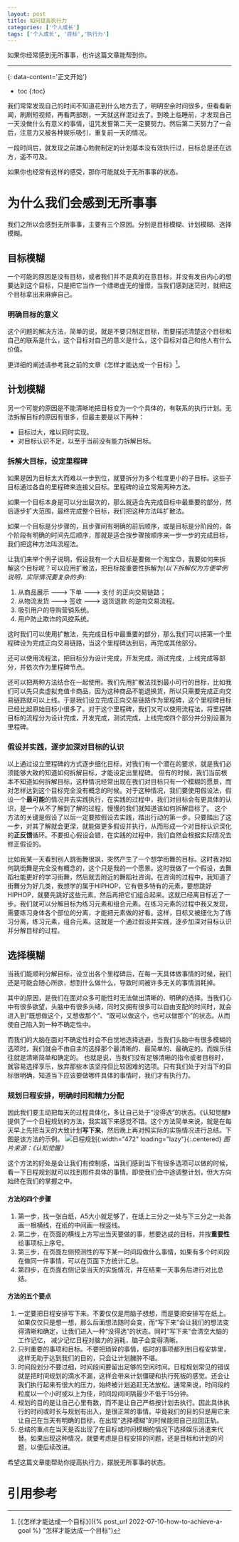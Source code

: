 ```yaml
---
layout: post
title: 如何提高执行力
categories: ['个人成长']
tags: ['个人成长', '目标','执行力']
---
```

如果你经常感到无所事事，也许这篇文章能帮到你。
<!--more-->

***
{: data-content='正文开始'}

* toc 
{:toc}

我们常常发现自己的时间不知道花到什么地方去了，明明空余时间很多，但看看新闻，刷刷短视频，再看两部剧，一天就这样混过去了。到晚上临睡前，才发现自己一天没做什么有意义的事情，诅咒发誓第二天一定要努力。然后第二天努力了一会后，注意力又被各种娱乐吸引，重复前一天的情况。

一段时间后，就发现之前雄心勃勃制定的计划基本没有效执行过，目标总是还在远方，遥不可及。

如果你也经常有这样的感受，那你可能就处于无所事事的状态。

# 为什么我们会感到无所事事
我们之所以会感到无所事事，主要有三个原因。分别是目标模糊、计划模糊、选择模糊。

## 目标模糊
一个可能的原因是没有目标，或者我们并不是真的在意目标，并没有发自内心的想要达到这个目标，只是把它当作一个缥缈虚无的憧憬，当我们感到迷茫时，就把这个目标拿出来麻痹自己。

### 明确目标的意义
这个问题的解决方法，简单的说，就是不要只制定目标，而要描述清楚这个目标和自己的联系是什么，这个目标对自己的意义是什么，这个目标对自己和他人有什么价值。

更详细的阐述请参考我之前的文章《怎样才能达成一个目标》[^how-to-achieve-a-goal]。

## 计划模糊
另一个可能的原因是不能清晰地把目标变为一个个具体的，有联系的执行计划。无法拆解目标的原因有很多，但最主要是以下两种：

- 目标过大，难以同时实现。
- 对目标认识不足，以至于当前没有能力拆解目标。

### 拆解大目标，设定里程碑
如果是因为目标太大而难以一步到位，就要拆分为多个粒度更小的子目标。这些子目标通过各自的里程碑来连接父目标。里程碑的设立常用两种方法。

如果一个目标本身是可以分出层次的，那么就适合先完成目标中最重要的部分，然后逐步扩大范围，最终完成整个目标，我们把这种方法叫扩散法。

如果一个目标是分步骤的，且步骤间有明确的前后顺序，或是目标是分阶段的，各个阶段有明确的时间先后顺序，那就是适合按步骤按顺序来一步一步的完成目标，我们把这种方法叫流程法。

让我们来举个例子说明，假设我有一个大目标是要做一个淘宝😓，我要如何来拆解这个目标呢？可以应用扩散法，把目标按重要性拆解为(*以下拆解仅为方便举例说明，实际情况要复杂的多*):

1. 从商品展示 ---> 下单  ---> 支付 的正向交易链路；
2. 从物流发货 ---> 签收  ---> 退货退款 的逆向交易流程。
3. 吸引用户的导购营销系统。
4. 用户防止欺诈的风控系统。

这时我们可以使用扩散法，先完成目标中最重要的部分，那么我们可以把第一个里程碑设为完成正向交易链路，当这个里程碑达到后，再完成其他部分。

还可以使用流程法，把目标分为设计完成，开发完成，测试完成，上线完成等部分，并依次作为里程碑节点。

还可以把两种方法结合在一起使用。我们先用扩散法找到最小可行的目标，比如我们可以先只卖虚拟充值卡商品，因为这种商品不能退换货，所以只需要完成正向交易链路就可以上线。于是我们设立完成正向交易链路作为里程碑，这个里程碑目标已经比起原始目标小很多了。对于这个里程碑，我们又可以使用流程法，将里程碑目标的流程分为设计完成，开发完成，测试完成，上线完成四个部分并分别设置为里程碑。

### 假设并实践，逐步加深对目标的认识
以上通过设立里程碑的方式逐步细化目标，对我们有一个潜在的要求，就是我们必须能够大致的知道如何拆解目标，才能设定出里程碑。 但有的时候，我们当前根本不知道如何拆解目标，这种情况经常出现在我们对目标只有一个模糊的愿景，而对怎样达到这个目标完全没有概念的时候。对于这种情况，我们要使用假设法，假设一个**最可能**的情况并去实践执行，在实践的过程中，我们对目标会有更具体的认识，是一个从不了解到了解的过程，慢慢的我们就知道该如何拆解目标了。
这个方法的关键是假设了以后一定要按假设去实践，踏出行动的第一步。只要踏出了这一步，对其了解就会更深，就能做更多假设并执行，从而形成一个对目标认识深化的**正反馈**循环。不要担心假设会错，在实践的过程中，我们自然会根据实际情况去修正假设的。

比如我某一天看到别人跳街舞很飒，突然产生了一个想学街舞的目标。这时我对如何跳街舞是完全没有概念的，这个只是我的一个愿景。这时我做了一个假设，去舞蹈社能更好的学习街舞，然后就去附近的舞蹈社咨询。在咨询的过程中，我知道了街舞分为好几类，我想学的属于HIPHOP，它有很多特有的元素，要想跳好HIPHOP，就要先跳好这些元素，然后再把它们组合起来。这就已经离目标近了一步。我们就可以分解目标为练习元素和组合元素。在练习元素的过程中我又发现，需要练习身体各个部位的分离，才能把元素做的好看。这样，目标又被细化为了练习分离，练习元素，组合元素。这就是一个通过假设并实践，逐步加深对目标认识并分解目标的过程。

## 选择模糊
当我们能顺利分解目标，设立出各个里程碑后，在每一天具体做事情的时候，我们还是可能会随心所欲，想到什么做什么，导致时间被许多无关的事情消耗掉。

其中的原因，是我们在面对众多可能性时无法做出清晰的、明确的选择。当我们心中有很多欲望，头脑中有很多头绪，同时又拥有很多可以自由支配的时间时，就会进入到“既想做这个，又想做那个”、“既可以做这个，也可以做那个”的状态。从而使自己陷入到一种不确定性中。

而我们的大脑在面对不确定性时会不自觉地选择逃避，当我们头脑中有很多模糊的选项时，我们就会不由自主的选择那个最清晰的、最简单的、最确定的。而娱乐往往就是清晰简单和确定的。
也就是说，当我们没有足够清晰的指令或者目标时，就容易选择享乐，放弃那些本该坚持但比较困难的选项。只有我们处于对当下的目标很明确，知道当下应该要做哪件具体的事情时，我们才有执行力。

### 规划日程安排，明确时间和精力分配
因此我们要主动把每天的过程具体化，多让自己处于“没得选”的状态。《认知觉醒》提供了一个日程规划的方法，我实践下来感觉不错。这个方法简单来说，就是在每天早上先把当天的大致计划**写下来**，然后晚上再对照实际的实施情况进行总结。下图是该方法的示例。
![日程规划]({{site.url}}/assets/img/dist/schedule.webp){:width="472" loading="lazy"}{:.centered}
*图片来源：《认知觉醒》*

这个方法的好处是会让我们有控制感，当我们感到当下有很多选项可以做的时候，看一下日程规划就可以找到那件具体的事情。即使我们会中途调整计划，但大方向始终在我们的掌握之中。

#### 方法的四个步骤

1. 第一步，找一张白纸，A5大小就足够了，在纸上三分之一处与下三分之一处各画一根横线，在纸的中间画一根竖线。
2. 第二步，在页面的横线上方写出当天要做的事，想要达成的目标，并按**重要性**给事项标上序号。
3. 第三步，在页面左侧预测性的写下某一时间段做什么事情，如果有多个时间段在做同一件事情，可以在页面下方统计汇总。
4. 第四步，在页面右侧记录当天的实施情况，并在结束一天事务后进行对比总结。

#### 方法的五个要点

1. 一定要把日程安排写下来。不要仅仅是用脑子想想，而是要把安排写在纸上。如果仅仅只是想一想，那么后面想法随时会变，而“写下来”会让我们的想法变得清晰和确定，让我们进入一种“没得选”的状态。同时“写下来”会清空大脑的工作记忆， 减少记忆日程对脑力的消耗，脑子会变得清晰。
2. 只列重要的事项和目标。不要把琐碎的事情，临时的事项都列到日程安排里，这样无助于达到我们的目的，只会让计划臃肿不堪。
3. 时间段划分不要过细，时间段间要留出足够的空闲时间。日程规划常见的错误就是把时间规划的滴水不漏，这样会带来计划僵硬和执行死板的感觉。还会让我们执行起来有很大的压力，始终被计划追赶无法放松。通常来说，时间段的粒度以一个小时或以上为佳，时间段间间隔最少不低于15分钟。
4. 规划的目的是让自己心里有数，而不是让自己严格按计划去执行。因此具体执行的时间或时长与规划有出入，是很正常的事情。毕竟我们的目的只是用它来让自己在当天有明确的目标，在出现“选择模糊”的时候能把自己拉回正轨。
5. 总结的重点在当天是否出现了在目标或时间模糊的情况下选择娱乐消遣来代替。如果出现这种情况，就要考虑是日程安排的问题，还是目标和计划的问题，以便后续改进。

希望这篇文章能帮助你提高执行力，摆脱无所事事的状态。

# 引用参考
[^how-to-achieve-a-goal]:[《怎样才能达成一个目标》]({% post_url 2022-07-10-how-to-achieve-a-goal %} "怎样才能达成一个目标")